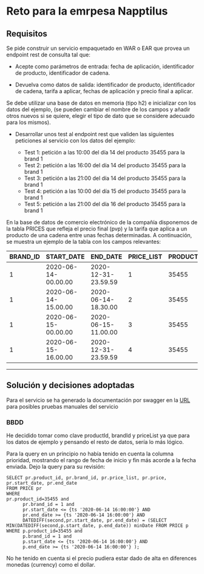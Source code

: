 # Reto para la emrpesa Napptilus

## Requisitos

Se pide construir un servicio empaquetado en WAR o EAR que provea un endpoint rest de consulta tal que:

- Acepte como parámetros de entrada: fecha de aplicación, identificador de
  producto, identificador de cadena.

- Devuelva como datos de salida: identificador de producto, identificador de
  cadena, tarifa a aplicar, fechas de aplicación y precio final a aplicar.

Se debe utilizar una base de datos en memoria (tipo h2) e inicializar con los datos del
ejemplo, (se pueden cambiar el nombre de los campos y añadir otros nuevos si se quiere, elegir el tipo de dato que se considere adecuado para los mismos).

-  Desarrollar unos test al endpoint rest que validen las siguientes peticiones al servicio
   con los datos del ejemplo:

   - Test 1: petición a las 10:00 del día 14 del producto 35455 para la brand 1
   - Test 2: petición a las 16:00 del día 14 del producto 35455 para la brand 1
   - Test 3: petición a las 21:00 del día 14 del producto 35455 para la brand 1
   - Test 4: petición a las 10:00 del día 15 del producto 35455 para la brand 1
   - Test 5: petición a las 21:00 del día 16 del producto 35455 para la brand 1

En la base de datos de comercio electrónico de la compañía disponemos de la tabla
PRICES que refleja el precio final (pvp) y la tarifa que aplica a un producto de una cadena
entre unas fechas determinadas. A continuación, se muestra un ejemplo de la tabla con los
campos relevantes:

| BRAND_ID | START_DATE           | END_DATE             | PRICE_LIST | PRODUCT_ID | PRIORITY | PRICE  | CURR |
|----------|----------------------|----------------------|------------|------------|----------|--------|------|
| 1        | 2020-06-14-00.00.00  | 2020-12-31-23.59.59  | 1          | 35455      | 0        | 35.50  | EUR  |
| 1        | 2020-06-14-15.00.00  | 2020-06-14-18.30.00  | 2          | 35455      | 1        | 25.45  | EUR  |
| 1        | 2020-06-15-00.00.00  | 2020-06-15-11.00.00  | 3          | 35455      | 1        | 30.50  | EUR  |
| 1        | 2020-06-15-16.00.00  | 2020-12-31-23.59.59  | 4          | 35455      | 1        | 38.95  | EUR  |

---


## Solución y decisiones adoptadas

Para el servicio se ha generado la documentación por swagger en la [URL](http://localhost:8080/swagger-ui/index.html) para posibles pruebas manuales del servicio

### BBDD
He decidido tomar como clave productId, brandId y priceList ya que para los datos de ejemplo y pensando el resto de datos, sería lo más lógico.

Para la query en un principio no había tenido en cuenta la columna prioridad, mostrando el rango de fecha de inicio y fin más acorde a la fecha enviada. Dejo la query para su revisión:

```
SELECT pr.product_id, pr.brand_id, pr.price_list, pr.price, pr.start_date, pr.end_date 
FROM PRICE pr 
WHERE 
pr.product_id=35455 and
      pr.brand_id = 1 and
      pr.start_date <= {ts '2020-06-14 16:00:00'} AND
      pr.end_date >= {ts '2020-06-14 16:00:00'} AND
      DATEDIFF(second,pr.start_date, pr.end_date) = (SELECT MIN(DATEDIFF(second,p.start_date, p.end_date)) minDate FROM PRICE p WHERE p.product_id=35455 and
      p.brand_id = 1 and
      p.start_date <= {ts '2020-06-14 16:00:00'} AND
      p.end_date >= {ts '2020-06-14 16:00:00'} );
```

No he tenido en cuenta si el precio pudiera estar dado de alta en diferences monedas (currency) como el dollar.

